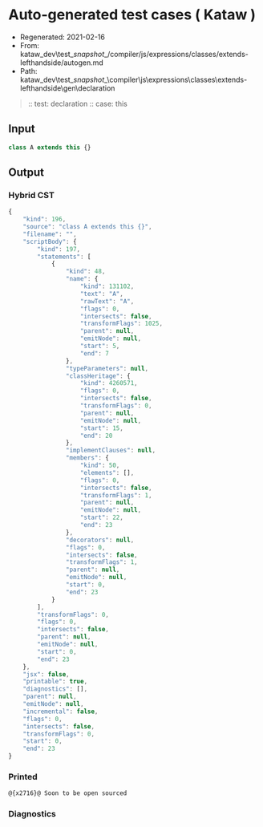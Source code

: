 # Auto-generated test cases ( Kataw )
- Regenerated: 2021-02-16
- From: kataw_dev\test\__snapshot__/compiler/js/expressions/classes/extends-lefthandside/autogen.md
- Path: kataw_dev\test\__snapshot__\compiler\js\expressions\classes\extends-lefthandside\gen\declaration
> :: test: declaration
> :: case: this
## Input

`````js
class A extends this {}
`````

## Output


### Hybrid CST


```javascript
{
    "kind": 196,
    "source": "class A extends this {}",
    "filename": "",
    "scriptBody": {
        "kind": 197,
        "statements": [
            {
                "kind": 48,
                "name": {
                    "kind": 131102,
                    "text": "A",
                    "rawText": "A",
                    "flags": 0,
                    "intersects": false,
                    "transformFlags": 1025,
                    "parent": null,
                    "emitNode": null,
                    "start": 5,
                    "end": 7
                },
                "typeParameters": null,
                "classHeritage": {
                    "kind": 4260571,
                    "flags": 0,
                    "intersects": false,
                    "transformFlags": 0,
                    "parent": null,
                    "emitNode": null,
                    "start": 15,
                    "end": 20
                },
                "implementClauses": null,
                "members": {
                    "kind": 50,
                    "elements": [],
                    "flags": 0,
                    "intersects": false,
                    "transformFlags": 1,
                    "parent": null,
                    "emitNode": null,
                    "start": 22,
                    "end": 23
                },
                "decorators": null,
                "flags": 0,
                "intersects": false,
                "transformFlags": 1,
                "parent": null,
                "emitNode": null,
                "start": 0,
                "end": 23
            }
        ],
        "transformFlags": 0,
        "flags": 0,
        "intersects": false,
        "parent": null,
        "emitNode": null,
        "start": 0,
        "end": 23
    },
    "jsx": false,
    "printable": true,
    "diagnostics": [],
    "parent": null,
    "emitNode": null,
    "incremental": false,
    "flags": 0,
    "intersects": false,
    "transformFlags": 0,
    "start": 0,
    "end": 23
}
```

### Printed


```javascript
@{x2716}@ Soon to be open sourced
```

### Diagnostics


```javascript

```


